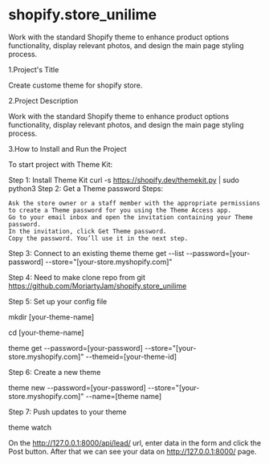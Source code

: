 # shopify.store_unilime
Work with the standard Shopify theme to enhance product options functionality, display relevant photos, and design the main page styling process.






1.Project's Title

Create custome theme for shopify store. 

2.Project Description

Work with the standard Shopify theme to enhance product options functionality, display relevant photos, and design the main page styling process.

3.How to Install and Run the Project

To start project with Theme Kit:

Step 1: Install Theme Kit
curl -s https://shopify.dev/themekit.py | sudo python3
Step 2: Get a Theme password
Steps:

    Ask the store owner or a staff member with the appropriate permissions to create a Theme password for you using the Theme Access app.
    Go to your email inbox and open the invitation containing your Theme password.
    In the invitation, click Get Theme password.
    Copy the password. You’ll use it in the next step.
    
Step 3: Connect to an existing theme
theme get --list --password=[your-password] --store="[your-store.myshopify.com]"

Step 4: Need to make clone repo from git https://github.com/MoriartyJam/shopify.store_unilime

Step 5: Set up your config file

mkdir [your-theme-name]

cd [your-theme-name]

theme get --password=[your-password] --store="[your-store.myshopify.com]" --themeid=[your-theme-id]

Step 6: Create a new theme

theme new --password=[your-password] --store="[your-store.myshopify.com]" --name=[theme name]

Step 7: Push updates to your theme

theme watch


On the http://127.0.0.1:8000/api/lead/ url, enter data in the form and click the Post button. After that we can see your data on http://127.0.0.1:8000/ page.
